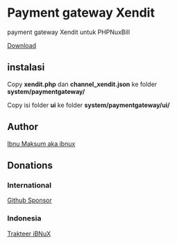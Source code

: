 # Payment gateway Xendit

payment gateway Xendit untuk PHPNuxBill

[Download](https://github.com/hotspotbilling/phpnuxbill-xendit/archive/refs/heads/master.zip)

## instalasi

Copy **xendit.php** dan **channel_xendit.json** ke folder **system/paymentgateway/**

Copy isi folder **ui** ke folder **system/paymentgateway/ui/**


## Author

[Ibnu Maksum aka ibnux](https://github.com/ibnux)

## Donations

### International
[Github Sponsor](https://github.com/sponsors/ibnux)

### Indonesia
[Trakteer iBNuX](https://trakteer.id/ibnux)
